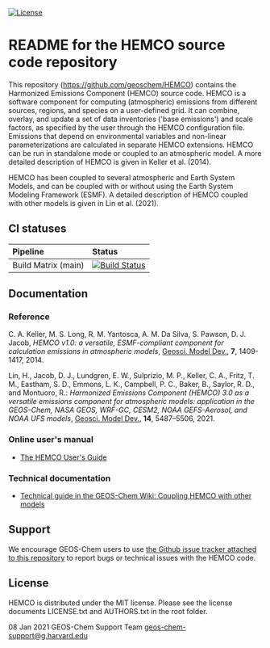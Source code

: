 [![License](https://img.shields.io/badge/License-MIT-blue.svg)](https://github.com/geoschem/geos-chem/blob/master/LICENSE.txt)

# README for the HEMCO source code repository

This repository (https://github.com/geoschem/HEMCO) contains the Harmonized Emissions Component 
(HEMCO) source code. HEMCO is a software component for computing (atmospheric) emissions from
different sources, regions, and species on a user-defined grid. It can combine, overlay, and
update a set of data inventories ('base emissions') and scale factors, as specified by the user
through the HEMCO configuration file. Emissions that depend on environmental variables and 
non-linear parameterizations are calculated in separate HEMCO extensions. HEMCO can be run 
in standalone mode or coupled to an atmospheric model. A more detailed description of HEMCO 
is given in Keller et al. (2014).

HEMCO has been coupled to several atmospheric and Earth System Models, and can be coupled with
or without using the Earth System Modeling Framework (ESMF). A detailed description of HEMCO
coupled with other models is given in Lin et al. (2021).

## CI statuses

Pipeline | Status
:---|:---
Build Matrix (main) | [![Build Status](https://dev.azure.com/geoschem/hemco/_apis/build/status/Build%20Matrix?branchName=main)](https://dev.azure.com/geoschem/hemco/_build/latest?definitionId=7&branchName=main)


## Documentation

### Reference

C. A. Keller, M. S. Long, R. M. Yantosca, A. M. Da Silva, S. Pawson, D. J. Jacob, *HEMCO v1.0: a versatile,
ESMF-compliant component for calculation emissions in atmospheric models*, <u>Geosci. Model Dev.</u>, **7**, 1409-1417, 2014.

Lin, H., Jacob, D. J., Lundgren, E. W., Sulprizio, M. P., Keller, C. A., Fritz, T. M., Eastham, S. D., Emmons, L. K., Campbell, P. C., Baker, B., Saylor, R. D., and Montuoro, R.: *Harmonized Emissions Component (HEMCO) 3.0 as a versatile emissions component for atmospheric models: application in the GEOS-Chem, NASA GEOS, WRF-GC, CESM2, NOAA GEFS-Aerosol, and NOAA UFS models*, <u>Geosci. Model Dev.</u>, **14**, 5487–5506, 2021. 

### Online user's manual

  * [The HEMCO User's Guide](http://hemco.readthedocs.io)

### Technical documentation

  * [Technical guide in the GEOS-Chem Wiki: Coupling HEMCO with other models](http://wiki.seas.harvard.edu/geos-chem/index.php/Coupling_HEMCO_with_other_models)


## Support
We encourage GEOS-Chem users to use [the Github issue tracker attached to this repository](https://github.com/geoschem/HEMCO/issues/new/choose) to report bugs or technical issues with the HEMCO code.

## License

HEMCO is distributed under the MIT license. Please see the license documents LICENSE.txt and
AUTHORS.txt in the root folder.


08 Jan 2021
GEOS-Chem Support Team
geos-chem-support@g.harvard.edu
